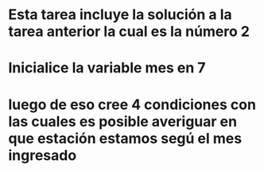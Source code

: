 # Esta tarea incluye la solución a la tarea anterior la cual es la número 2
# Inicialice la variable mes en 7
# luego de eso cree 4 condiciones con las cuales es posible averiguar en que estación estamos segú el mes ingresado
